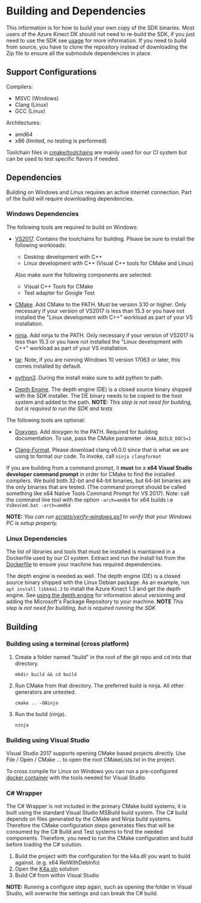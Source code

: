 # Building and Dependencies

This information is for how to build your own copy of the SDK binaries. Most users of 
the Azure Kinect DK should not need to re-build the SDK, if you just need to use the SDK
see [usage](usage.md) for more information. If you need to build from source, you have to clone the repository instead of downloading the Zip file to ensure all the submodule dependencies in place.

## Support Configurations

Compilers:
* MSVC (Windows)
* Clang (Linux)
* GCC (Linux)

Architectures: 
* amd64
* x86 (limited, no testing is performed)

Toolchain files in [cmake/toolchains](../cmake/toolchains) are mainly used for our
CI system but can be used to test specific flavors if needed.

## Dependencies

Building on Windows and Linux requires an active internet connection. Part of the
build will require downloading dependencies.

### Windows Dependencies

The following tools are required to build on Windows:

* [VS2017](https://visualstudio.microsoft.com/vs/). Contains the toolchains
  for building. Please be sure to install the following workloads:
  * Desktop development with C++
  * Linux development with C++ (Visual C++ tools for CMake and Linux)

  Also make sure the following components are selected:
  * Visual C++ Tools for CMake
  * Test adapter for Google Test

* [CMake](https://cmake.org/download/). Add CMake to the PATH. Must be
  version 3.10 or higher. Only necessary if your version of VS2017 is less than
   15.3 or you have not installed the "Linux development with C++" workload as 
   part of your VS installation.

* [ninja](https://github.com/ninja-build/ninja/releases). Add ninja to the
  PATH. Only necessary if your version of VS2017 is less than 15.3 or you have
  not installed the "Linux development with C++" workload as part of your VS
  installation.

* [tar](http://gnuwin32.sourceforge.net/packages/gtar.htm). Note, if you are
  running Windows 10 version 17063 or later, this comes installed by default.

* [python3](https://www.python.org/getit/). During the install make sure to add
  python to path.

* [Depth Engine](depthengine.md). The depth engine (DE) is a closed source binary shipped with the
  SDK installer. The DE binary needs to be copied to the host system and added 
  to the path. **NOTE:** *This step is not need for building, but is required 
  to run the SDK and tests*

The following tools are optional:

* [Doxygen](http://www.doxygen.nl/download.html). Add doxygen to the PATH.
  Required for building documentation. To use, pass the CMake parameter `-DK4A_BUILD_DOCS=1`

* [Clang-Format](http://releases.llvm.org/download.html). Please download clang
  v6.0.0 since that is what we are using to format our code. To invoke, call `ninja clangformat`

If you are building from a command prompt, it **must** be a **x64 Visual Studio
developer command prompt** in order for CMake to find the installed compilers.
We build both 32-bit and 64-bit binaries, but 64-bit binaries are the only
binaries that are tested. (The command prompt should be called something like
x64 Native Tools Command Prompt for VS 2017). Note: call the command line tool
with the option `-arch=amd64` for x64 builds i.e `VsDevCmd.bat
-arch=amd64`

**NOTE:** *You can run
[scripts/verify-windows.ps1](../scripts/verify-windows.ps1) to verify that your
Windows PC is setup properly.*

### Linux Dependencies

The list of libraries and tools that must be installed is maintained in a Dockerfile
used by our CI system. Extract and run the install list from the 
[Dockerfile](../scripts/Dockerfile) to ensure your machine has required dependencies.

The depth engine is needed as well. The depth engine (DE) is a closed source
binary shipped with the Linux Debian package. As an example, run `apt install
libk4a1.3` to install the Azure Kinect 1.3 and get the depth engine. See 
[using the depth engine](docs/usage.md#debian-package) for information about
versioning and adding the Microsoft's Package Repository to your machine. **NOTE** *This step is not
need for building, but is required running the SDK*


## Building

### Building using a terminal (cross platform)

1. Create a folder named "build" in the root of the git repo and cd into that
    directory.

    ```
    mkdir build && cd build
    ```

2. Run CMake from that directory. The preferred build is ninja. All other
    generators are untested.

    ```
    cmake .. -GNinja
    ```

3. Run the build (ninja).

    ```
    ninja
    ```

### Building using Visual Studio

Visual Studio 2017 supports opening CMake based projects directly.
Use File / Open / CMake ... to open the root CMakeLists.txt in the project.

To cross compile for Linux on Windows you can run a pre-configured
[docker container](../docker/DOCKER.md) with the tools needed for Visual
Studio.

### C# Wrapper

The C# Wrapper is not included in the primary CMake build systems, it is built using the standard
Visual Studio MSBuild build system. The C# build depends on files generated by the CMake and Ninja
build systems. Therefore the CMake configuration steps generates files that will be consumed by
the C# Build and Test systems to find the needed components. Therefore, you need to run the CMake
configuration and build before loading the C# solution.

1. Build the project with the configuration for the k4a.dll you want to build against. (e.g. x64 RelWithDebInfo)
2. Open the [K4a.sln](../src/csharp/K4a.sln) solution
3. Build C# from within Visual Studio

**NOTE:** Running a configure step again, such as opening the folder in Visual Studio, will overwrite the settings and can break the C# build.
